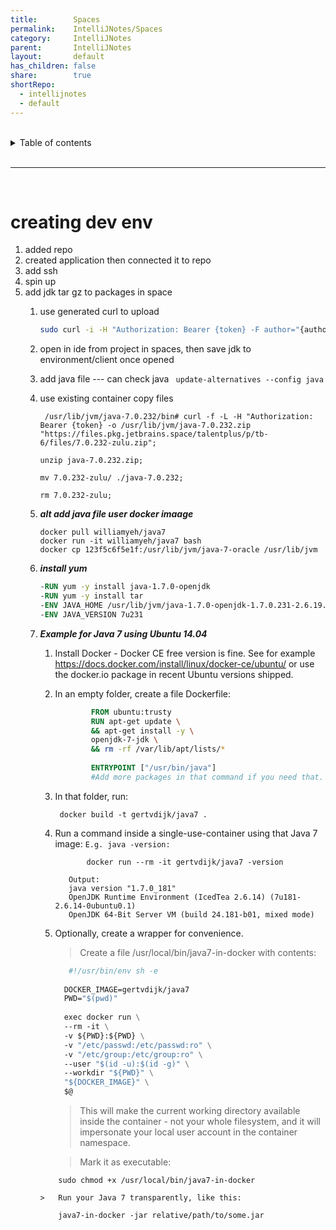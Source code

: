 ```yaml
---
title:        Spaces
permalink:    IntelliJNotes/Spaces
category:     IntelliJNotes
parent:       IntelliJNotes
layout:       default
has_children: false
share:        true
shortRepo:
  - intellijnotes
  - default
---
```



<br/>

<details markdown="block">
<summary>
Table of contents
</summary>
{: .text-delta }
1. TOC
{:toc}
</details>

<br/>

***

<br/>

# creating dev env

1) added repo
2) created application then connected it to repo
3) add ssh
4) spin up
5) add jdk tar gz to packages in space
    1) use generated curl to upload
       ```bash
       sudo curl -i -H "Authorization: Bearer {token} -F author="{author}" -F description="jdk7Gzip" -F file=@"/Users/bpaxton/Downloads/depend.tar.gz" https://files.pkg.jetbrains.space/talentplus/p/tb-6/files/
       ```
    2) open in ide from project in spaces, then save jdk to environment/client once opened

    3) add java file --- can check java ` update-alternatives --config java`
   4) use existing container copy files
      ```shell
       /usr/lib/jvm/java-7.0.232/bin# curl -f -L -H "Authorization: Bearer {token} -o /usr/lib/jvm/java-7.0.232.zip "https://files.pkg.jetbrains.space/talentplus/p/tb-6/files/7.0.232-zulu.zip"; 
      ```
      ```shell
      unzip java-7.0.232.zip;
      ```
      ```shell
      mv 7.0.232-zulu/ ./java-7.0.232;
      ```
      ```shell
      rm 7.0.232-zulu; 
      ```
   5) **_alt add java file user docker imaage_**
      ```shell
      docker pull williamyeh/java7
      docker run -it williamyeh/java7 bash
      docker cp 123f5c6f5e1f:/usr/lib/jvm/java-7-oracle /usr/lib/jvm
      ```
   6) **_install yum_**
      ```dockerfile
      -RUN yum -y install java-1.7.0-openjdk
      -RUN yum -y install tar
      -ENV JAVA_HOME /usr/lib/jvm/java-1.7.0-openjdk-1.7.0.231-2.6.19.1.amzn2.0.1.x86_64/jre
      -ENV JAVA_VERSION 7u231
      ```
   7) _**Example for Java 7 using Ubuntu 14.04**_
       1) Install Docker - Docker CE free version is fine. See for example https://docs.docker.com/install/linux/docker-ce/ubuntu/ or use the docker.io package in recent Ubuntu versions shipped.
       2) In an empty folder, create a file Dockerfile:
             ```dockerfile
                     FROM ubuntu:trusty
                     RUN apt-get update \
                     && apt-get install -y \
                     openjdk-7-jdk \
                     && rm -rf /var/lib/apt/lists/*
                        
                     ENTRYPOINT ["/usr/bin/java"]
                     #Add more packages in that command if you need that.
             ```
       3) In that folder, run:
          ```shell
           docker build -t gertvdijk/java7 .
          ```  
       4) Run a command inside a single-use-container using that Java 7 image:
          `E.g. java -version:`
          ```shell
                 docker run --rm -it gertvdijk/java7 -version
          ```
          ```shell
             Output:
             java version "1.7.0_181"
             OpenJDK Runtime Environment (IcedTea 2.6.14) (7u181-2.6.14-0ubuntu0.1)
             OpenJDK 64-Bit Server VM (build 24.181-b01, mixed mode)
          ```
       5) Optionally, create a wrapper for convenience.
          > Create a file /usr/local/bin/java7-in-docker with contents:

          ```dockerfile
             #!/usr/bin/env sh -e
                        
            DOCKER_IMAGE=gertvdijk/java7
            PWD="$(pwd)"
                        
            exec docker run \
            --rm -it \
            -v ${PWD}:${PWD} \
            -v "/etc/passwd:/etc/passwd:ro" \
            -v "/etc/group:/etc/group:ro" \
            --user "$(id -u):$(id -g)" \
            --workdir "${PWD}" \
            "${DOCKER_IMAGE}" \
            $@
          ```
          > This will make the current working directory available inside the container - not your whole filesystem, and it will impersonate your local user account in the container namespace.

          > Mark it as executable:

         ```shell
             sudo chmod +x /usr/local/bin/java7-in-docker
         ```

          >   Run your Java 7 transparently, like this:

         ```shell
             java7-in-docker -jar relative/path/to/some.jar
         ```